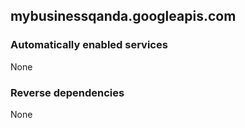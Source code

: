 ## mybusinessqanda.googleapis.com

### Automatically enabled services

None

### Reverse dependencies

None
